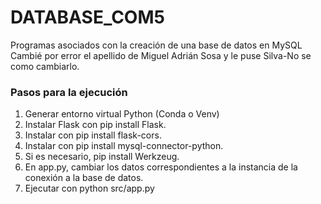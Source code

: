 # DATABASE_COM5
Programas asociados con la creación de una base de datos en MySQL
Cambié por error el apellido de Miguel Adrián Sosa y le puse Silva-No se como cambiarlo.

### Pasos para la ejecución
1. Generar entorno virtual Python (Conda o Venv)
2. Instalar Flask con pip install Flask.
3. Instalar con pip install flask-cors.
4. Instalar con pip install mysql-connector-python.
5. Si es necesario, pip install Werkzeug.
6. En app.py, cambiar los datos correspondientes a la instancia de la conexión a la base de datos.
7. Ejecutar con python src/app.py